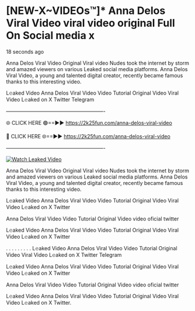 # [NEW-X~VIDEOs™]* Anna Delos Viral Video viral video original Full On Social media x

18 seconds ago

Anna Delos Viral Video Original Viral video Nudes took the internet by storm and amazed viewers on various Leaked social media platforms. Anna Delos Viral Video, a young and talented digital creator, recently became famous thanks to this interesting video.

L𝚎aked Video Anna Delos Viral Video Video Tutorial Original Video Viral Video L𝚎aked on X Twitter Telegram

———————————————————-

🌐 CLICK HERE 🟢==►► https://2k25fun.com/anna-delos-viral-video

🔴 CLICK HERE 🌐==►► https://2k25fun.com/anna-delos-viral-video

———————————————————-

[![Watch Leaked Video](https://miro.medium.com/v2/resize:fit:828/format:webp/1*cilzJN44JGOrTw9NJCrNHA.gif "Watch Leaked Video")](https://2k25fun.com/anna-delos-viral-video)

Anna Delos Viral Video Original Viral video Nudes took the internet by storm and amazed viewers on various Leaked social media platforms. Anna Delos Viral Video, a young and talented digital creator, recently became famous thanks to this interesting video.

L𝚎aked Video Anna Delos Viral Video Video Tutorial Original Video Viral Video L𝚎aked on X Twitter

Anna Delos Viral Video Video Tutorial Original Video video oficial twitter

L𝚎aked Video Anna Delos Viral Video Video Tutorial Original Video Viral Video L𝚎aked on X Twitter

. . . . . . . . . L𝚎aked Video Anna Delos Viral Video Video Tutorial Original Video Viral Video L𝚎aked on X Twitter Telegram

L𝚎aked Video Anna Delos Viral Video Video Tutorial Original Video Viral Video L𝚎aked on X Twitter

Anna Delos Viral Video Video Tutorial Original Video video oficial twitter

L𝚎aked Video Anna Delos Viral Video Video Tutorial Original Video Viral Video L𝚎aked on X Twitter.